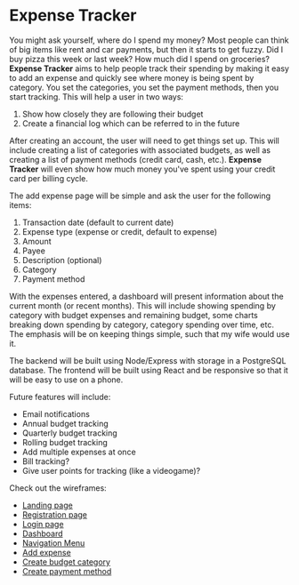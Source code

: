 # Expense Tracker

You might ask yourself, where do I spend my money? Most people can think of big items like rent and car payments, but then it starts to get fuzzy. Did I buy pizza this week or last week? How much did I spend on groceries? **Expense Tracker** aims to help people track their spending by making it easy to add an expense and quickly see where money is being spent by category. You set the categories, you set the payment methods, then you start tracking. This will help a user in two ways:

1. Show how closely they are following their budget
1. Create a financial log which can be referred to in the future

After creating an account, the user will need to get things set up. This will include creating a list of categories with associated budgets, as well as creating a list of payment methods (credit card, cash, etc.). **Expense Tracker** will even show how much money you've spent using your credit card per billing cycle.

The add expense page will be simple and ask the user for the following items:

1. Transaction date (default to current date)
1. Expense type (expense or credit, default to expense)
1. Amount
1. Payee
1. Description (optional)
1. Category
1. Payment method

With the expenses entered, a dashboard will present information about the current month (or recent months). This will include showing spending by category with budget expenses and remaining budget, some charts breaking down spending by category, category spending over time, etc. The emphasis will be on keeping things simple, such that my wife would use it.

The backend will be built using Node/Express with storage in a PostgreSQL database. The frontend will be built using React and be responsive so that it will be easy to use on a phone.

Future features will include:

-   Email notifications
-   Annual budget tracking
-   Quarterly budget tracking
-   Rolling budget tracking
-   Add multiple expenses at once
-   Bill tracking?
-   Give user points for tracking (like a videogame)?

Check out the wireframes:

-   [Landing page](/wireframes/index.html)
-   [Registration page](/wireframes/register.html)
-   [Login page](/wireframes/login-page.html)
-   [Dashboard](/wireframes/dashboard.html)
-   [Navigation Menu](/wireframes/nav-menu.html)
-   [Add expense](/wireframes/add-expense.html)
-   [Create budget category](/wireframescreate-budget-category.html)
-   [Create payment method](/wireframescreate-payment-method.html)
